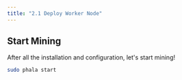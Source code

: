 ```yaml
---
title: "2.1 Deploy Worker Node"
---
```



## Start Mining

After all the installation and configuration, let's start mining!

```bash
sudo phala start
```
